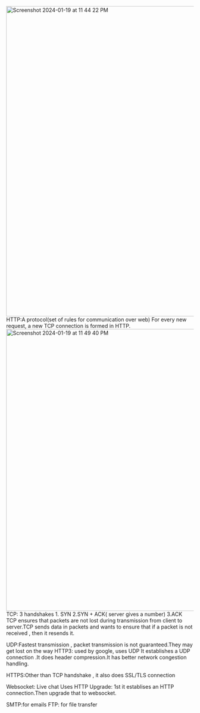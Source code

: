 <img width="834" alt="Screenshot 2024-01-19 at 11 44 22 PM" src="https://github.com/Surbhi-Kohli/WebDevInterviewPrep/assets/32058209/eac5ca79-8a93-46d8-a48a-8e9c67872c00">
HTTP:A protocol(set of rules for communication over web)
For every new request, a new TCP connection is formed in HTTP.

<img width="758" alt="Screenshot 2024-01-19 at 11 49 40 PM" src="https://github.com/Surbhi-Kohli/WebDevInterviewPrep/assets/32058209/93cca9b7-c699-411f-9858-011e5214f0cc">
TCP: 3 handshakes
1. SYN
2.SYN + ACK( server gives a number)
3.ACK
TCP ensures that packets are not lost during transmission from client to server.TCP sends data in packets and wants to ensure that if a packet is not received , then it resends it.

UDP:Fastest transmission , packet transmission is not guaranteed.They may get lost on the way
HTTP3: used by google, uses UDP
It establishes a UDP connection .It does header compression.It has better network congestion handling.

HTTPS:Other than TCP handshake , it also does SSL/TLS connection

Websocket: Live chat
Uses HTTP Upgrade: 1st it establises an HTTP connection.Then upgrade that to websocket.

SMTP:for emails
FTP: for file transfer
